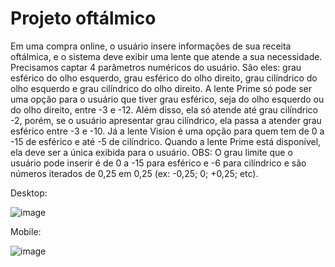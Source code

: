 # Projeto oftálmico

Em uma compra online, o usuário insere informações de sua receita oftálmica, e o sistema deve exibir uma lente que atende a sua necessidade. Precisamos captar 4 parâmetros numéricos do usuário. São eles: grau esférico do olho esquerdo, grau esférico do olho direito, grau cilíndrico do olho esquerdo e grau cilíndrico do olho direito. A lente Prime só pode ser uma opção para o usuário que tiver grau esférico, seja do olho esquerdo ou do olho direito, entre -3 e -12. Além disso, ela só atende até grau cilíndrico -2, porém, se o usuário apresentar grau cilíndrico, ela passa a atender grau esférico entre -3 e -10. Já a lente Vision é uma opção para quem tem de 0 a -15 de esférico e até -5 de cilíndrico.  Quando a lente Prime está disponível, ela deve ser a única exibida para o usuário. OBS: O grau limite que o usuário pode inserir é de 0 a -15 para esférico e -6 para cilíndrico e são números iterados de 0,25 em 0,25 (ex: -0,25; 0; +0,25; etc).

Desktop:

![image](https://user-images.githubusercontent.com/95653155/175181535-31f13672-0d51-46ec-989a-7b2cafb63e1c.png)

Mobile:

![image](https://user-images.githubusercontent.com/95653155/175181608-1133d766-2e78-4eb8-bedf-eef3258d53d9.png)
